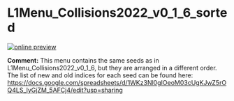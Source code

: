 # L1Menu_Collisions2022_v0_1_6_sorted

[![online preview](https://img.shields.io/badge/Online%20preview-click%20here-blue)](https://htmlpreview.github.io/?https://github.com/caruta/L1MenuRun3/blob/patch-1/development/L1Menu_Collisions2022_v0_1_6_sorted/L1Menu_Collisions2022_v0_1_6_sorted.html)

**Comment:** 
This menu contains the same seeds as in L1Menu_Collisions2022_v0_1_6, but they are arranged in a different order.
The list of new and old indices for each seed can be found here: https://docs.google.com/spreadsheets/d/1WKz3Nl0gIOeoM03cUgKJwZ5rOQ4LS_lyGjZM_5AFCj4/edit?usp=sharing


